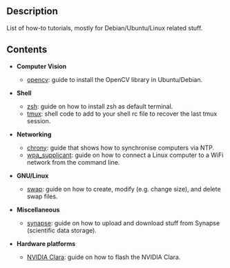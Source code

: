 Description
-----------
List of how-to tutorials, mostly for Debian/Ubuntu/Linux related stuff.

Contents
--------

* **Computer Vision**
  * [opencv](https://github.com/luiscarlosgph/how-to/tree/main/opencv): guide to install the OpenCV library in Ubuntu/Debian. 


* **Shell**
  * [zsh](https://github.com/luiscarlosgph/how-to/tree/main/zsh): guide on how to install zsh as default terminal. 
  * [tmux](https://github.com/luiscarlosgph/how-to/tree/main/tmux): shell code to add to your shell rc file to recover the last tmux session. 


* **Networking**
  * [chrony](https://github.com/luiscarlosgph/how-to/tree/main/chrony): guide that shows how to synchronise computers via NTP.
  * [wpa_supplicant](https://github.com/luiscarlosgph/how-to/tree/main/wpa_supplicant): guide on how to connect a Linux computer to a WiFi network from the command line.


* **GNU/Linux**
  * [swap](https://github.com/luiscarlosgph/how-to/tree/main/swap): guide on how to create, modify (e.g. change size), and delete swap files.


* **Miscellaneous**
  * [synapse](https://github.com/luiscarlosgph/how-to/tree/main/synapse): guide on how to upload and download stuff from Synapse (scientific data storage).


* **Hardware platforms**
  * [NVIDIA Clara](https://github.com/luiscarlosgph/how-to/tree/main/nvidia-clara): guide on how to flash the NVIDIA Clara. 
